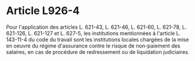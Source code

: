 # Article L926-4

Pour l'application des articles L. 621-43, L. 621-46, L. 621-60, L. 621-78, L. 621-126, L. 621-127 et L. 627-5, les institutions mentionnées à l'article L. 143-11-4 du code du travail sont les institutions locales chargées de la mise en oeuvre du régime d'assurance contre le risque de non-paiement des salaires, en cas de procédure de redressement ou de liquidation judiciaires.